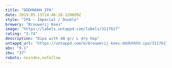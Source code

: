 ```yaml
---
title: "DDDHHHHH IPA"
date: 2019-05-15T14:46:28.220609Z
style: "IPA - Imperial / Double"
brewery: "Brouwerij Kees"
image: "https://labels.untappd.com/labels/3117617"
rating: "3.74"
description: "Dipa with 40 gr/ L dry hop"
untappd_url: "https://untappd.com/b/brouwerij-kees-dddhhhhh-ipa/3117617"
abv: "9.1"
ibu: "37"
robots: noindex,nofollow
---
```

